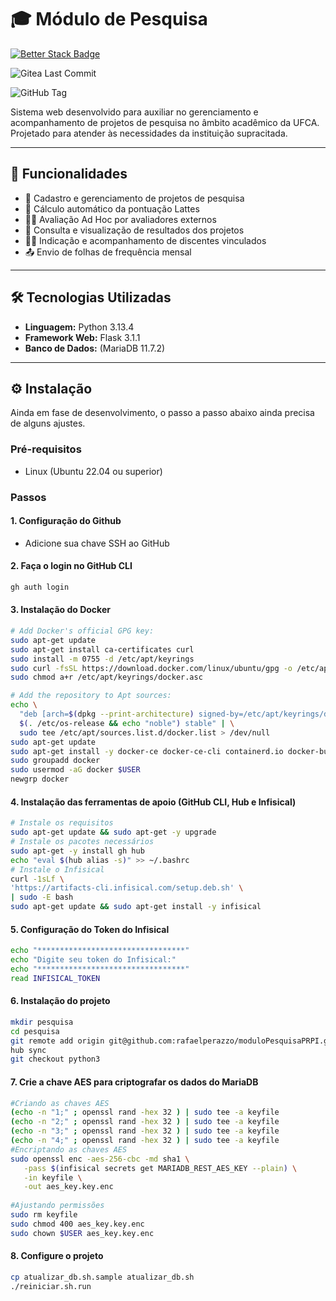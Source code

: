 # 🎓 Módulo de Pesquisa

[![Better Stack Badge](https://uptime.betterstack.com/status-badges/v1/monitor/1z0ga.svg)](https://yoko.betteruptime.com/pt)

![Gitea Last Commit](https://img.shields.io/gitea/last-commit/rafaelperazzo/moduloPesquisaPRPI)

![GitHub Tag](https://img.shields.io/github/v/tag/rafaelperazzo/moduloPesquisaPRPI)

Sistema web desenvolvido para auxiliar no gerenciamento e acompanhamento de projetos de pesquisa no âmbito acadêmico
da UFCA. Projetado para atender às necessidades da instituição supracitada.

---

## 📌 Funcionalidades

- 📁 Cadastro e gerenciamento de projetos de pesquisa
- 🧮 Cálculo automático da pontuação Lattes
- 🧑‍⚖️ Avaliação Ad Hoc por avaliadores externos
- 🧾 Consulta e visualização de resultados dos projetos
- 👨‍🎓 Indicação e acompanhamento de discentes vinculados
- 📤 Envio de folhas de frequência mensal

---

## 🛠️ Tecnologias Utilizadas

- **Linguagem:** Python 3.13.4
- **Framework Web:** Flask  3.1.1
- **Banco de Dados:** (MariaDB 11.7.2)

---

## ⚙️ Instalação

Ainda em fase de desenvolvimento, o passo a passo abaixo ainda precisa de alguns ajustes.

### Pré-requisitos

- Linux (Ubuntu 22.04 ou superior)

### Passos

#### 1. Configuração do Github

- Adicione sua chave SSH ao GitHub

#### 2. Faça o login no GitHub CLI

```bash
gh auth login
```

#### 3. Instalação do Docker

```bash
# Add Docker's official GPG key:
sudo apt-get update
sudo apt-get install ca-certificates curl
sudo install -m 0755 -d /etc/apt/keyrings
sudo curl -fsSL https://download.docker.com/linux/ubuntu/gpg -o /etc/apt/keyrings/docker.asc
sudo chmod a+r /etc/apt/keyrings/docker.asc

# Add the repository to Apt sources:
echo \
  "deb [arch=$(dpkg --print-architecture) signed-by=/etc/apt/keyrings/docker.asc] https://download.docker.com/linux/ubuntu \
  $(. /etc/os-release && echo "noble") stable" | \
  sudo tee /etc/apt/sources.list.d/docker.list > /dev/null
sudo apt-get update
sudo apt-get install -y docker-ce docker-ce-cli containerd.io docker-buildx-plugin docker-compose-plugin
sudo groupadd docker
sudo usermod -aG docker $USER
newgrp docker
```

#### 4. Instalação das ferramentas de apoio (GitHub CLI, Hub e Infisical)

```bash
# Instale os requisitos
sudo apt-get update && sudo apt-get -y upgrade
# Instale os pacotes necessários
sudo apt-get -y install gh hub
echo "eval $(hub alias -s)" >> ~/.bashrc
# Instale o Infisical
curl -1sLf \
'https://artifacts-cli.infisical.com/setup.deb.sh' \
| sudo -E bash
sudo apt-get update && sudo apt-get install -y infisical
```

#### 5. Configuração do Token do Infisical

```bash
echo "*********************************"
echo "Digite seu token do Infisical:"
echo "*********************************"
read INFISICAL_TOKEN
```

#### 6. Instalação do projeto

```bash
mkdir pesquisa
cd pesquisa
git remote add origin git@github.com:rafaelperazzo/moduloPesquisaPRPI.git
hub sync
git checkout python3
```

#### 7. Crie a chave AES para criptografar os dados do MariaDB

```bash
#Criando as chaves AES
(echo -n "1;" ; openssl rand -hex 32 ) | sudo tee -a keyfile
(echo -n "2;" ; openssl rand -hex 32 ) | sudo tee -a keyfile
(echo -n "3;" ; openssl rand -hex 32 ) | sudo tee -a keyfile
(echo -n "4;" ; openssl rand -hex 32 ) | sudo tee -a keyfile
#Encriptando as chaves AES
sudo openssl enc -aes-256-cbc -md sha1 \
   -pass $(infisical secrets get MARIADB_REST_AES_KEY --plain) \
   -in keyfile \
   -out aes_key.key.enc
   
#Ajustando permissões
sudo rm keyfile
sudo chmod 400 aes_key.key.enc
sudo chown $USER aes_key.key.enc
```

#### 8. Configure o projeto

```bash
cp atualizar_db.sh.sample atualizar_db.sh
./reiniciar.sh.run
```
